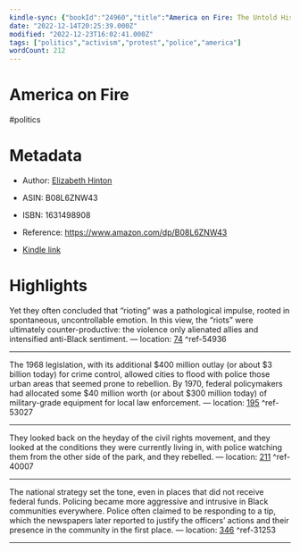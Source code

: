 ```yaml
---
kindle-sync: {"bookId":"24960","title":"America on Fire: The Untold History of Police Violence and Black Rebellion Since the 1960s","author":"Elizabeth Hinton","asin":"B08L6ZNW43","lastAnnotatedDate":"2021-06-22","bookImageUrl":"https://m.media-amazon.com/images/I/81s8svAo1pL._SY160.jpg","highlightsCount":4}
date: "2022-12-14T20:25:39.000Z"
modified: "2022-12-23T16:02:41.000Z"
tags: ["politics","activism","protest","police","america"]
wordCount: 212
---
```

# America on Fire

#politics 

# Metadata

* Author: [Elizabeth Hinton](https://www.amazon.com/Elizabeth-Hinton/e/B001JWSWEO/ref=dp_byline_cont_ebooks_1)

* ASIN: B08L6ZNW43

* ISBN: 1631498908

* Reference: <https://www.amazon.com/dp/B08L6ZNW43>

* [Kindle link](kindle://book?action=open&asin=B08L6ZNW43)

# Highlights

Yet they often concluded that “rioting” was a pathological impulse, rooted in spontaneous, uncontrollable emotion. In this view, the “riots” were ultimately counter-productive: the violence only alienated allies and intensified anti-Black sentiment. — location: [74](kindle://book?action=open&asin=B08L6ZNW43&location=74) ^ref-54936

---

The 1968 legislation, with its additional $400 million outlay (or about $3 billion today) for crime control, allowed cities to flood with police those urban areas that seemed prone to rebellion. By 1970, federal policymakers had allocated some $40 million worth (or about $300 million today) of military-grade equipment for local law enforcement. — location: [195](kindle://book?action=open&asin=B08L6ZNW43&location=195) ^ref-53027

---

They looked back on the heyday of the civil rights movement, and they looked at the conditions they were currently living in, with police watching them from the other side of the park, and they rebelled. — location: [211](kindle://book?action=open&asin=B08L6ZNW43&location=211) ^ref-40007

---

The national strategy set the tone, even in places that did not receive federal funds. Policing became more aggressive and intrusive in Black communities everywhere. Police often claimed to be responding to a tip, which the newspapers later reported to justify the officers’ actions and their presence in the community in the first place. — location: [346](kindle://book?action=open&asin=B08L6ZNW43&location=346) ^ref-31253

---
